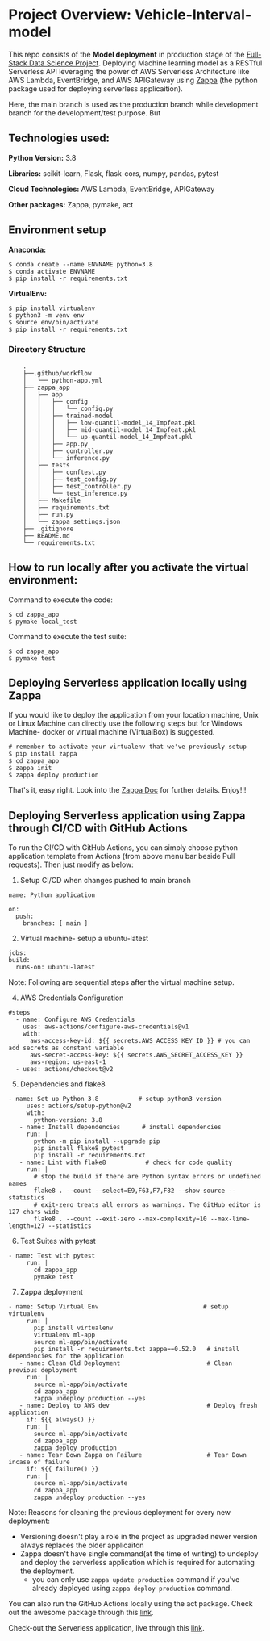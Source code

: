 # Project Overview: Vehicle-Interval-model

This repo consists of the **Model deployment** in production stage of the [Full-Stack Data Science Project][link]. Deploying  Machine learning model as a RESTful Serverless API leveraging the power of AWS Serverless Architecture like AWS Lambda, EventBridge, and AWS APIGateway using [Zappa][zappa_link] (the python package used for deploying serverless applicaition).

Here, the main branch is used as the production branch while development branch for the development/test purpose. But 

[link]:https://github.com/Mattobad/Full-Stack-Data-Science

## Technologies used:
**Python Version:** 3.8

**Libraries:** scikit-learn, Flask, flask-cors, numpy, pandas, pytest

**Cloud Technologies:** AWS Lambda, EventBridge, APIGateway

**Other packages:** Zappa, pymake, act

## Environment setup

**Anaconda:** 
```
$ conda create --name ENVNAME python=3.8
$ conda activate ENVNAME
$ pip install -r requirements.txt
```
**VirtualEnv:**
```
$ pip install virtualenv
$ python3 -m venv env
$ source env/bin/activate
$ pip install -r requirements.txt
```

### Directory Structure
  ``` .
      .
      ├──.github/workflow
      │   └── python-app.yml  
      ├── zappa_app
      │   ├── app   
      │   │   ├── config
      │   │   │   └── config.py
      │   │   ├── trained-model
      │   │   │   ├── low-quantil-model_14_Impfeat.pkl
      │   │   │   ├── mid-quantil-model_14_Impfeat.pkl
      │   │   │   └── up-quantil-model_14_Impfeat.pkl
      │   │   ├── app.py
      │   │   ├── controller.py
      │   │   └── inference.py
      │   ├── tests
      │   │   ├── conftest.py
      │   │   ├── test_config.py
      │   │   ├── test_controller.py
      │   │   └── test_inference.py
      │   ├── Makefile
      │   ├── requirements.txt
      │   ├── run.py
      │   └── zappa_settings.json
      ├── .gitignore
      ├── README.md  
      └── requirements.txt
 ```

## How to run locally after you activate the virtual environment:

Command to execute the code:
```
$ cd zappa_app
$ pymake local_test
```
Command to execute the test suite:
```
$ cd zappa_app
$ pymake test
```

## Deploying Serverless application locally using Zappa
If you would like to deploy the application from your location machine, Unix or Linux Machine can directly use the following steps but for Windows Machine- docker or virtual machine (VirtualBox) is suggested.

```
# remember to activate your virtualenv that we've previously setup
$ pip install zappa
$ cd zappa_app
$ zappa init   
$ zappa deploy production

```

That's it, easy right. Look into the [Zappa Doc][zappa_link] for further details. Enjoy!!!


## Deploying Serverless application using Zappa through CI/CD with GitHub Actions
To run the CI/CD with GitHub Actions, you can simply choose python application template from Actions (from above menu bar beside Pull requests). Then just modify as below:

1. Setup CI/CD when changes pushed to main branch
  ```
  name: Python application

  on:
    push:
      branches: [ main ]
  ```
2. Virtual machine- setup a ubuntu-latest
  ```
  jobs:
  build:
    runs-on: ubuntu-latest
  ```
 Note: Following are sequential steps after the virtual machine setup.
 
4. AWS Credentials Configuration
  ```
  #steps
    - name: Configure AWS Credentials
      uses: aws-actions/configure-aws-credentials@v1
      with:
        aws-access-key-id: ${{ secrets.AWS_ACCESS_KEY_ID }} # you can add secrets as constant variable
        aws-secret-access-key: ${{ secrets.AWS_SECRET_ACCESS_KEY }}
        aws-region: us-east-1
    - uses: actions/checkout@v2
  ```
 5. Dependencies and flake8 
 ```
 - name: Set up Python 3.8           # setup python3 version
      uses: actions/setup-python@v2
      with:
        python-version: 3.8
    - name: Install dependencies      # install dependencies
      run: |
        python -m pip install --upgrade pip
        pip install flake8 pytest
        pip install -r requirements.txt
    - name: Lint with flake8           # check for code quality
      run: |
        # stop the build if there are Python syntax errors or undefined names
        flake8 . --count --select=E9,F63,F7,F82 --show-source --statistics
        # exit-zero treats all errors as warnings. The GitHub editor is 127 chars wide
        flake8 . --count --exit-zero --max-complexity=10 --max-line-length=127 --statistics
 ```
 
 6. Test Suites with pytest
 ```
 - name: Test with pytest
      run: |
        cd zappa_app
        pymake test
 ```
 
 7. Zappa deployment
 ```
 - name: Setup Virtual Env                             # setup virtualenv 
      run: |
        pip install virtualenv
        virtualenv ml-app
        source ml-app/bin/activate
        pip install -r requirements.txt zappa==0.52.0   # install dependencies for the application
    - name: Clean Old Deployment                        # Clean previous deployment
      run: |
        source ml-app/bin/activate
        cd zappa_app
        zappa undeploy production --yes
    - name: Deploy to AWS dev                           # Deploy fresh application
      if: ${{ always() }}
      run: |
        source ml-app/bin/activate
        cd zappa_app
        zappa deploy production
    - name: Tear Down Zappa on Failure                  # Tear Down incase of failure
      if: ${{ failure() }}
      run: |
        source ml-app/bin/activate
        cd zappa_app
        zappa undeploy production --yes
 ```
 
 Note: Reasons for cleaning the previous deployment for every new deployment:
- Versioning doesn't play a role in the project as upgraded newer version always replaces the older applicaiton
- Zappa doesn't have single command(at the time of writing) to undeploy and deploy the serverless application which is required for automating the deployment.
  - you can only use `zappa update production` command if you've already deployed using `zappa deploy production` command.

You can also run the GitHub Actions locally using the act package. Check out the awesome package through this [link][act_package]. 


Check-out the Serverless application, live through this [link][project].

[zappa_link]: https://pypi.org/project/zappa/
[act_package]: https://github.com/nektos/act
[project]: https://bit.ly/vehicle_prj_live

